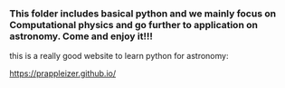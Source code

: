 ### This folder includes basical python and we mainly focus on Computational physics and go further to application on astronomy. Come and enjoy it!!!

this is a really good website to learn python for astronomy:

https://prappleizer.github.io/
